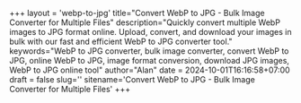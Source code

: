 +++
layout = 'webp-to-jpg'
title="Convert WebP to JPG - Bulk Image Converter for Multiple Files"
description="Quickly convert multiple WebP images to JPG format online. Upload, convert, and download your images in bulk with our fast and efficient WebP to JPG converter tool."
keywords="WebP to JPG converter, bulk image converter, convert WebP to JPG, online WebP to JPG, image format conversion, download JPG images, WebP to JPG online tool"
author="Alan"
date = 2024-10-01T16:16:58+07:00
draft = false
slug=''
sitename='Convert WebP to JPG - Bulk Image Converter for Multiple Files'
+++